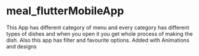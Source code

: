 # meal_flutterMobileApp
This App has different category of menu and every category has different types of dishes and when you open it you get whole process of making the dish. Also this app has filter and favourite options. Added with Animations and designs
